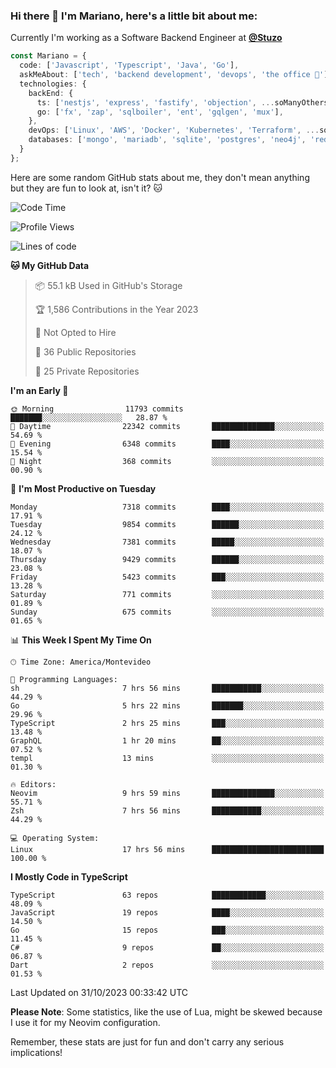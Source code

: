 ### Hi there 👋 I'm Mariano, here's a little bit about me:

Currently I'm working as a Software Backend Engineer at [**@Stuzo**](https://www.stuzo.com/)

```ts
const Mariano = {
  code: ['Javascript', 'Typescript', 'Java', 'Go'],
  askMeAbout: ['tech', 'backend development', 'devops', 'the office 💼'],
  technologies: {
    backEnd: {
      ts: ['nestjs', 'express', 'fastify', 'objection', ...soManyOthersFrameworks],
      go: ['fx', 'zap', 'sqlboiler', 'ent', 'gqlgen', 'mux'],
    },
    devOps: ['Linux', 'AWS', 'Docker', 'Kubernetes', 'Terraform', ...soManyOthersTools],
    databases: ['mongo', 'mariadb', 'sqlite', 'postgres', 'neo4j', 'redis', ...],
  }
};
```

Here are some random GitHub stats about me, they don't mean anything but they are fun to look at, isn't it? 🐱

<!--START_SECTION:waka-->
![Code Time](http://img.shields.io/badge/Code%20Time-1%2C357%20hrs%2054%20mins-blue)

![Profile Views](http://img.shields.io/badge/Profile%20Views-1-blue)

![Lines of code](https://img.shields.io/badge/From%20Hello%20World%20I%27ve%20Written-11.9%20million%20lines%20of%20code-blue)

**🐱 My GitHub Data** 

> 📦 55.1 kB Used in GitHub's Storage 
 > 
> 🏆 1,586 Contributions in the Year 2023
 > 
> 🚫 Not Opted to Hire
 > 
> 📜 36 Public Repositories 
 > 
> 🔑 25 Private Repositories 
 > 
**I'm an Early 🐤** 

```text
🌞 Morning                11793 commits       ███████░░░░░░░░░░░░░░░░░░   28.87 % 
🌆 Daytime                22342 commits       ██████████████░░░░░░░░░░░   54.69 % 
🌃 Evening                6348 commits        ████░░░░░░░░░░░░░░░░░░░░░   15.54 % 
🌙 Night                  368 commits         ░░░░░░░░░░░░░░░░░░░░░░░░░   00.90 % 
```
📅 **I'm Most Productive on Tuesday** 

```text
Monday                   7318 commits        ████░░░░░░░░░░░░░░░░░░░░░   17.91 % 
Tuesday                  9854 commits        ██████░░░░░░░░░░░░░░░░░░░   24.12 % 
Wednesday                7381 commits        █████░░░░░░░░░░░░░░░░░░░░   18.07 % 
Thursday                 9429 commits        ██████░░░░░░░░░░░░░░░░░░░   23.08 % 
Friday                   5423 commits        ███░░░░░░░░░░░░░░░░░░░░░░   13.28 % 
Saturday                 771 commits         ░░░░░░░░░░░░░░░░░░░░░░░░░   01.89 % 
Sunday                   675 commits         ░░░░░░░░░░░░░░░░░░░░░░░░░   01.65 % 
```


📊 **This Week I Spent My Time On** 

```text
🕑︎ Time Zone: America/Montevideo

💬 Programming Languages: 
sh                       7 hrs 56 mins       ███████████░░░░░░░░░░░░░░   44.29 % 
Go                       5 hrs 22 mins       ███████░░░░░░░░░░░░░░░░░░   29.96 % 
TypeScript               2 hrs 25 mins       ███░░░░░░░░░░░░░░░░░░░░░░   13.48 % 
GraphQL                  1 hr 20 mins        ██░░░░░░░░░░░░░░░░░░░░░░░   07.52 % 
templ                    13 mins             ░░░░░░░░░░░░░░░░░░░░░░░░░   01.30 % 

🔥 Editors: 
Neovim                   9 hrs 59 mins       ██████████████░░░░░░░░░░░   55.71 % 
Zsh                      7 hrs 56 mins       ███████████░░░░░░░░░░░░░░   44.29 % 

💻 Operating System: 
Linux                    17 hrs 56 mins      █████████████████████████   100.00 % 
```

**I Mostly Code in TypeScript** 

```text
TypeScript               63 repos            ████████████░░░░░░░░░░░░░   48.09 % 
JavaScript               19 repos            ████░░░░░░░░░░░░░░░░░░░░░   14.50 % 
Go                       15 repos            ███░░░░░░░░░░░░░░░░░░░░░░   11.45 % 
C#                       9 repos             ██░░░░░░░░░░░░░░░░░░░░░░░   06.87 % 
Dart                     2 repos             ░░░░░░░░░░░░░░░░░░░░░░░░░   01.53 % 
```




 Last Updated on 31/10/2023 00:33:42 UTC
<!--END_SECTION:waka-->

**Please Note**: Some statistics, like the use of Lua, might be skewed because I use it for my Neovim configuration.

Remember, these stats are just for fun and don't carry any serious implications!
